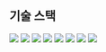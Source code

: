 ## 기술 스택
![](https://img.shields.io/badge/HTML5-E34F26?style=flat-square&logo=HTML5&logoColor=white)
![](https://img.shields.io/badge/React-61DAFB?style=flat-square&logo=React&logoColor=black)
![](https://img.shields.io/badge/Javascript-F7DF1E?style=flat-square&logo=Javascript&logoColor=black)
![](https://img.shields.io/badge/Typescript-3178C6?style=flat-square&logo=Typescript&logoColor=white)
![](https://img.shields.io/badge/css3-1572B6?style=flat-square&logo=css3&logoColor=white)
![](https://img.shields.io/badge/springboot-6DB33F?style=flat-square&logo=springboot&logoColor=white)
![](https://img.shields.io/badge/java-007396?style=flat-square&logo=java&logoColor=white)
![](https://img.shields.io/badge/PostgreSQL-4169E1?style=flat-square&logo=PostgreSQL&logoColor=white)
